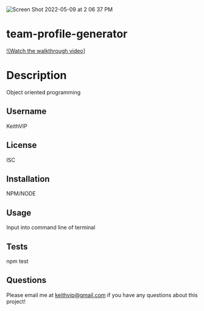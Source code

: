   ![Screen Shot 2022-05-09 at 2 06 37 PM](https://user-images.githubusercontent.com/97990096/167481787-69dc2a31-7ba2-4d0d-8d85-0505c5418ee9.png)

  
  # team-profile-generator

[!(Watch the walkthrough video](https://drive.google.com/file/d/1lv6pImnVShTL5KuA-MT6FxZxyhsOJwEZ/preview)]

  # Description
  
  Object oriented programming


  ## Username

  KeithVIP
   
  ## License
  
  ISC

 
  ## Installation

  NPM/NODE

  ## Usage

  Input into command line of terminal

  ## Tests

  npm test

  ## Questions
  Please email me at keithvip@gmail.com if you have any questions about this project!
  
